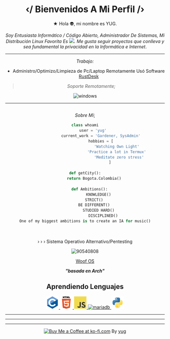 <body>
  <center>
<h1 align="center">‹/ Bienvenidos A Mi Perfil /›</h1>

★ Hola 👽, mi nombre es YUG.</h1>

_Soy Entusiasta Informático / Código Abierto, Administrador De Sistemas, Mi Distribución Linux Favorita Es 
<code><img height="20" src="https://user-images.githubusercontent.com/98203050/181651332-6b2a0314-ad41-4028-873b-c4f05a5a6299.png"></code>. Me gusta seguir proyectos que conlleva y sea fundamental la privacidad en la Informática e Internet_.

-------------

*Trabajo:*
- Administro/Optimizo/Limpieza de Pc/Laptop Remotamente Usó Software [RustDesk](https://rustdesk.com/)
 

> *Soporte Remotamente;*

![windows](https://img.shields.io/badge/Windows-0078D6?style=for-the-badge&logo=windows&logoColor=white)

-------------

## 
*Sobre Mí*; 
```python 
class whoami
       user = 'yug'
              current_work = 'Gardener, SysAdmin'
              hobbies = [
                              'Watching Own Light'  
                              'Practice a lot in Termux'  
                              'Meditate zero stress'
                      ]

def getCity():
		return Bogota.Colombia()
	
	def Ambitions():
	        KNOWLEDGE()
		STRICT()
		BE DIFFERENT()
	        STUDIED HARD()
                DISCIPLINED()
One of my biggest ambitions is to create an IA for music()
                
     

```
› › › Sistema Operativo Alternativo/Pentesting
 
![90540808](https://user-images.githubusercontent.com/98203050/181842371-5edf6c17-a859-4a33-b3ec-18bde3e87075.png)</code>

[Woof OS](https://woof-os.github.io/) 

<cite><strong>"basada en Arch"</strong></cite>


<center><h2>Aprendiendo Lenguajes</h2></center>
<center><p> <a href="https://www.cprogramming.com/" target="_blank" rel="noreferrer"> <img src="https://raw.githubusercontent.com/devicons/devicon/master/icons/c/c-original.svg" alt="c" width="40" height="40"/> </a> <a href="https://www.w3.org/html/" target="_blank" rel="noreferrer"> <img src="https://raw.githubusercontent.com/devicons/devicon/master/icons/html5/html5-original-wordmark.svg" alt="html5" width="40" height="40"/> </a> <a href="https://developer.mozilla.org/en-US/docs/Web/JavaScript" target="_blank" rel="noreferrer"> <img src="https://raw.githubusercontent.com/devicons/devicon/master/icons/javascript/javascript-original.svg" alt="javascript" width="40" height="40"/> </a> <a href="https://mariadb.org/" target="_blank" rel="noreferrer"> <img src="https://www.vectorlogo.zone/logos/mariadb/mariadb-icon.svg" alt="mariadb" width="40" height="40"/> </a> <a href="https://www.python.org" target="_blank" rel="noreferrer"> <img src="https://raw.githubusercontent.com/devicons/devicon/master/icons/python/python-original.svg" alt="python" width="40" height="40"/> </a> </p></center>
<hr>

-------------


-------------

<a href='https://ko-fi.com/F2F2EJKZB' target='_blank'><img height='36' style='border:0px;height:36px;' src='https://cdn.ko-fi.com/cdn/kofi2.png?v=3' border='0' alt='Buy Me a Coffee at ko-fi.com' /></a>
By [yug](https://github.com/yUg-enthusiastic) 

